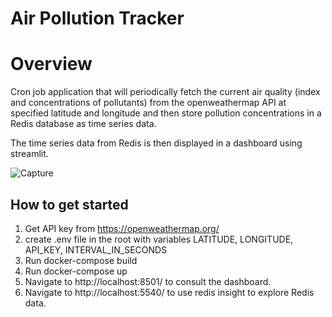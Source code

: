 # Air Pollution Tracker

# Overview
Cron job application that will periodically fetch the current air quality (index and concentrations of pollutants) from the 
openweathermap API at specified latitude and longitude and then store pollution concentrations in a Redis database as time series data.

The time series data from Redis is then displayed in a dashboard using streamlit.

![Capture](https://github.com/user-attachments/assets/773a05d2-3684-45ed-950a-a6b57e967a0d)

## How to get started
1. Get API key from https://openweathermap.org/
2. create .env file in the root with variables LATITUDE, LONGITUDE, API_KEY, INTERVAL_IN_SECONDS
3. Run docker-compose build
4. Run docker-compose up
5. Navigate to http://localhost:8501/ to consult the dashboard.
6. Navigate to http://localhost:5540/ to use redis insight to explore Redis data.
